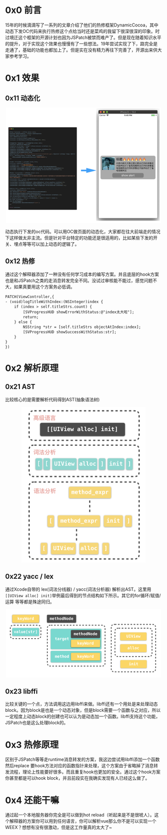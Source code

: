 # 0x0 前言

15年的时候滴滴写了一系列的文章介绍了他们的热修框架DynamicCocoa，其中动态下发OC代码来执行热修这个点给当时还是菜鸡的我留下很深很深的印象。时过境迁这个框架的开源计划也因为JSPatch被禁而难产了。但是现在随着知识水平的提升，对于实现这个效果也慢慢有了一些想法。19年尝试实现了下，路完全是走通了，基础的功能也都加上了。但是实在没有精力再往下完善了，开源出来供大家参考学习。
# 0x1 效果
## 0x11 动态化
<div align=center><img width="500" height="370" src="https://raw.githubusercontent.com/zhnnnnn/ZHNCosmos_GIFs/master/parser_01.png"/></div>

动态执行下发的oc代码。可以用OC做页面的动态化，大家都在往大前端走的情况下这样做太非主流。但是针对平台特定的功能还是很适用的，比如某些下发的开关、埋点等等可以加上动态的逻辑了。
## 0x12 热修
通过这个解释器添加了一种没有任何学习成本的编写方案。并且底层的hook方案也是和JSPatch之类的走消息转发完全不同。没试过审核能不能过，感觉问题不大，如果真要用这个方案务必低调。
```
PATCH(ViewController,{
- (void)logTitleWithIndex:(NSInteger)index {
    if (index > self.titleStrs.count) {
        [SVProgressHUD showErrorWithStatus:@"index太大啦"];
        return;
    } else {
        NSString *str = [self.titleStrs objectAtIndex:index];
        [SVProgressHUD showSuccessWithStatus:str];
    }
}
})
```

# 0x2 解析原理

## 0x21 AST

比较核心的是需要解析代码得到AST(抽象语法树)

<div align=center><img width="400" height="500" src="https://raw.githubusercontent.com/zhnnnnn/ZHNCosmos_GIFs/master/parser_02.png"/></div>

## 0x22 yacc / lex
通过Xcode自带的 lex(词法分线器) / yacc(词法分析器) 解析出AST。这里用`[[UIView alloc] init]`举例最后得到的节点结构如下所示。其它的for循环/赋值/运算 等等都是殊途同归。

<div align=center><img width="500" height="220" src="https://raw.githubusercontent.com/zhnnnnn/ZHNCosmos_GIFs/master/parser_03.png"/></div>

## 0x23 libffi

比较关键的一个点，方法调用这边用libffi来做。libffi还有一个用处是来处理动态block。因为block是也是一个动态对象，但是block需要一个函数与之对应，所以一定程度上动态block的创建也可以认为是动态加一个函数。libffi支持这个功能，JSPatch也是这么处理block的。

# 0x3 热修原理
区别于JSPatch等等走runtime消息转发的方案，我这边尝试用libffi添加一个函数然后replace 要hook方法对应的函数指针来处理，这个方案由于省略掉了消息转发流程，理论上性能要好很多。而且重复hook也更加的安全。通过这个hook方案你甚至都是可以hook block，并且前段实在我确实发现有人已经这么做了。

# 0x4 还能干嘛
通过起一个本地服务器你完全是可以做到hot reload（听起来是不是很唬人）。这个解释器的方案你可以用到任何语言，你可以解析vue那么你不是可以实现一个WEEX？想想有没有很激动，但是这工作量真的太大了~



